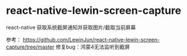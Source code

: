 # react-native-lewin-screen-capture
react-native 获取系统截屏通知并获取图片/截取当前屏幕

参考： https://github.com/LewinJun/react-native-lewin-screen-capture/tree/master
修复bug：鸿蒙4无法监听到截屏

